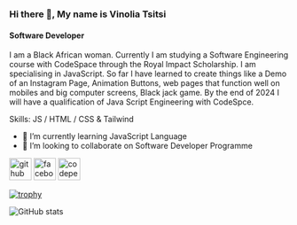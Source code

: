 ### Hi there 👋, My name is Vinolia Tsitsi 
#### Software Developer 
I am a Black African woman. Currently I am studying a Software Engineering course with CodeSpace through the Royal Impact Scholarship. I am specialising in JavaScript. So far I have learned to create things like a Demo of an Instagram Page, Animation Buttons, web pages that function well on mobiles and big computer screens, Black jack game. By the end of 2024 I will have a qualification of Java Script Engineering with CodeSpce.   

Skills:  JS / HTML / CSS & Tailwind

- 🌱 I’m currently learning JavaScript Language  
- 👯 I’m looking to collaborate on Software Developer Programme  


[<img src='https://cdn.jsdelivr.net/npm/simple-icons@3.0.1/icons/github.svg' alt='github' height='40'>](https://github.com/VinoliaTsitsi)  [<img src='https://cdn.jsdelivr.net/npm/simple-icons@3.0.1/icons/facebook.svg' alt='facebook' height='40'>](https://www.facebook.com/Vinolia.Vino)  [<img src='https://cdn.jsdelivr.net/npm/simple-icons@3.0.1/icons/codepen.svg' alt='codepen' height='40'>](https://codepen.io/VinoliaTsitsi )  

[![trophy](https://github-profile-trophy.vercel.app/?username=VinoliaTsitsi)](https://github.com/ryo-ma/github-profile-trophy)

![GitHub stats](https://github-readme-stats.vercel.app/api?username=VinoliaTsitsi&show_icons=true)  

 


